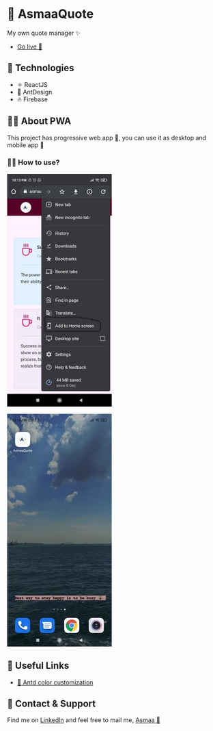 # 🦋 AsmaaQuote
My own quote manager ✨
- [Go live 🚀](https://asmaamir.com/)

## 🚀 Technologies
* ⚛ ReactJS 
* 🐜 AntDesign 
* 🔥 Firebase 



## 👩‍🚀 About PWA 
This project has progressive web app 🎉, you can use it as desktop and mobile app 🚀

### 👩‍🏫 How to use?

![](./doc/settings.jpg)

![](./doc/home.jpg)

## 🔗 Useful Links
- [🎨 Antd color customization](https://www.youtube.com/watch?v=m96DTtTpGpA)

## 💼 Contact & Support
Find me on [LinkedIn](https://www.linkedin.com/in/asmaamirkhan/) and feel free to mail me, [Asmaa 🦋](mailto:asmaamirkhan.am@gmail.com)
